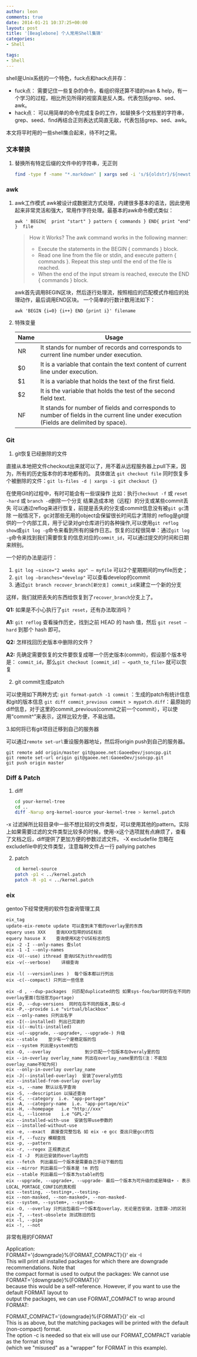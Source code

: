 ```yaml
---
author: leon
comments: true
date: 2014-01-21 10:37:25+00:00
layout: post
title: '[Beaglebone] 个人常用Shell集锦' 
categories:
- Shell

tags:
- Shell
---
```


shell是Unix系统的一个特色，fuck点和hack点并存：

- fuck点： 需要记住一些复杂的命令，看组织得还算不错的man & help，有一个学习的过程，相比所见所得的视窗真是反人类。代表包括grep、sed、awk。
- hack点： 可以用简单的命令完成复杂的工作，如替换多个文档里的字符串，grep、seed、find再结合正则表达式简直无敌，代表包括grep、sed、awk。

本文将平时用的一些shell集合起来，待不时之需。

### 文本替换

1. 替换所有特定后缀的文件中的字符串，无正则 

    ```bash
    find -type f -name "*.markdown" | xargs sed -i 's/${oldstr}/${newstr}/g'
    ```

### awk
1. awk工作模式
    awk被设计成数据流方式处理，内建很多基本的语法，因此使用起来非常灵活和强大，常用作字符处理。最基本的awk命令模式类似：

    `awk ' BEGIN{  print "start" } pattern { commands } END{ print "end" }  file`
    
    > How it Works? The awk command works in the following manner:
    > 
    > - Execute the statements in the BEGIN { commands } block.
    > - Read one line from the file or stdin, and execute pattern { commands }. Repeat this step until the end of the file is reached.
    > - When the end of the input stream is reached, execute the END { commands } block.

    awk首先调用BEGIN区块，然后逐行处理流，按照相应的匹配模式作相应的处理动作，最后调用END区块。 一个简单的行数计数用法如下：

    `awk 'BEGIN {i=0} {i++} END {print i}' filename`

2. 特殊变量

    |Name|    Usage|
    |----|---------|
    |NR  |It stands for number of records and corresponds to current line number under execution.|
    |$0  |It is a variable that contain the text content of current line under execution.        |
    |$1  |It is a variable that holds the text of the first field.                               |
    |$2  |It is the variable that holds the test of the second field text.
    |NF  |It stands for number of fields and corresponds to number of fields in the current line under execution (Fields are delimited by space).|



### Git

1. git恢复已经删除的文件

直接从本地把文件checkout出来就可以了，用不着从远程服务器上pull下来，因为，所有的历史版本你的本地都有的。 
具体做法 `git checkout file` 同时恢复多个被删除的文件：`git ls-files -d | xargs -i git checkout {}`

在使用Git的过程中，有时可能会有一些误操作 比如：执行`checkout -f` 或 `reset -hard` 或 `branch -d`删除一个分支 结果造成本地（远程）的分支或某些commit丢失 可以通过reflog来进行恢复，前提是丢失的分支或commit信息没有被`git gc`清除 一般情况下，gc对那些无用的object会保留很长时间后才清除的 reflog是git提供的一个内部工具，用于记录对git仓库进行的各种操作,可以使用`git reflog show`或`git log -g`命令来看到所有的操作日志。恢复的过程很简单：通过`git log -g`命令来找到我们需要恢复的信息对应的`commit_id`，可以通过提交的时间和日期来辨别。

一个好的办法是运行：

1. `git log –since="2 weeks ago" – myfile` 可以2个星期期间的myfile历史；
2. `git log –branches="develop"` 可以查看develop的commit 
3. 通过`git branch recover_branch[新分支] commit_id`来建立一个新的分支

这样，我们就把丢失的东西给恢复到了`recover_branch`分支上了。

**Q1:** 如果是不小心执行了`git reset`，还有办法取消吗？ 

**A1:** `git reflog` 查看操作历史，找到之前 HEAD 的 hash 值，然后 `git reset –hard` 到那个 hash 即可。

**Q2:** 怎样找回历史版本中删除的文件？

**A2:** 先确定需要恢复的文件要恢复成哪一个历史版本(commit)，假设那个版本号是： `commit_id`，那么`git checkout [commit_id] – <path_to_file>` 就可以恢复

2. git commit生成patch

可以使用如下两种方式:
`git format-patch -1 commit` ：生成的patch有统计信息和git的版本信息
`git diff commit_previous commit > mypatch.diff`：最原始的diff信息，对于这里的commit_previous(commit之前一个commit），可以使用“commit^”来表示，这样比较方便，不易出错。

3.如何将已有git项目迁移到自己的服务器

可以通过`remote set-url`重设服务器地址，然后将origin push到自己的服务器。
```
git remote add origin/master git@gaoee.net:GaoeeDev/jsoncpp.git
git remote set-url origin git@gaoee.net:GaoeeDev/jsoncpp.git
git push origin master
```

### Diff & Patch

1. diff

    ```bash
    cd your-kernel-tree
    cd ..
    diff -Narup org-kernel-source your-kernel-tree > kernel.patch
    ```
-x 过滤掉所比较目录中一些不想比较的文件类型，可以使用其他的pattern。实际上如果需要过滤的文件类型比较多的时候，使用-x这个选项就有点麻烦了，查看了文档之后，diff提供了更加方便的参数过滤文件。 -X excludefile 忽略在excludefile中的文件类型，注意每种文件占一行 pallying patches

2. patch

    ```bash
    cd kernel-source
    patch -p1 < ../kernel.patch
    patch -R -p1 < ../kernel.patch
    ```
   
### eix 

gentoo下经常使用的软件包查询管理工具

```
eix_tag  
update-eix-remote update 可以查到未下载的overlay里的东西  
equery uses XXX    查询XXX包带的USE标志  
equery hasuse X    查询使用X这个USE标志的包  
eix -2 -I --only-names 查slot  
eix -1 -I --only-names   
eix -U(--use) ithread 查询USE为ithread的包   
eix -v(--verbose)    详细查询  

eix -l( --versionlines )  每个版本都以行列出  
eix -c(--compact) 只列出一些信息  

eix -d , --dup-packages  只匹配duplicated的包 如果sys-foo/bar同时存在不同的overlay里面(包括官方portage)  
eix -D, --dup-versions  同时在存不同的版本,类似-d  
eix -P,--provide i.e "virtual/blackbox"  
eix --only-names 只列出名字  
eix -I(--installed) 列出已完装的  
eix -i(--multi-installed)  
eix -u(--upgrade, --upgrade+, --upgrade-) 升级  
eix --stable    至少有一个是稳定版的包  
eix --system 列出是system的包  
eix -O, --overlay             到少匹配一个包版本在Overaly里的包  
eix --in-overlay overlay_name 列出在overlay_name里的包(注：不能加overlay_name不知为何)  
eix --only-in-overlay overlay_name  
eix -J(--installed-overlay)  安装了overaly的包  
eix --installed-from-overlay overlay  
eix -s, --name 默认以名字查询  
eix -S, --description 以描述查询  
eix -C, --category  i.e. "app-portage"  
eix -A, --category-name  i.e. "app-portage/eix"  
eix -H, --homepage   i.e "http://xxx"  
eix -L, --license    i.e "GPL-2"  
eix --installed-with-use  安装包带use参数的  
eix --installed-without-use  
eix -e, --exact  直接查完整包名 如 eix -e gcc 查出只是gcc的包  
eix -f, --fuzzy 模糊查找  
eix -p, --pattern   
eix -r, --regex 正规表达式  
eix -I -J  列出已安装的overlay的包  
eix --fetch  列出最后一个版本是需要自己手动下载的包  
eix --mirror 列出最后一个版本是 !m 的包   
eix --stable 列出最后一个版本为stable的包  
eix --upgrade, --upgrade+, --upgrade- 最后一个版本为可升级的或是降级+ - 表示LOCAL_PORTAGE_CONFIG的真和假  
eix --testing, --testing+,--testing-  
eix --non-masked, --non-masked+, --non-masked-  
eix --system, --system+, --system-  
eix -O, --overlay 只列出包最后一个版本在overlay，无论是否安装，注意跟-J的区别  
eix -T, --test-obsolete 测试陈旧的包  
eix -l, --pipe   
eix -!, --not    
```

非常有用的FORMAT

   Application:  
   FORMAT='{downgrade}%{FORMAT_COMPACT}{}' eix -I  
   This  will  print  all installed packages for which there are downgrade recommendations.  Note that  
   the compact format is used to output the packages: We  cannot  use  FORMAT='{downgrade}%{FORMAT}{}'  
   because  this  would be a self-reference.  However, if you want to use the default FORMAT layout to  
   output the packages, we can use FORMAT_COMPACT to wrap around FORMAT:  

   FORMAT_COMPACT='{downgrade}%{FORMAT}{}' eix -cI  
   This is as above, but the matching packages will be printed with the default (non-compact)  format.  
   The  option  -c  is  needed  so  that eix will use our FORMAT_COMPACT variable as the format string  
   (which we "misused" as a "wrapper" for FORMAT in this example).  

